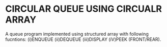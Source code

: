 # CIRCULAR QUEUE USING CIRCUALR ARRAY

A queue program implemented using structured array with following fucntions:
(i)ENQUEUE  (ii)DEQUEUE  (iii)DISPLAY  (iV)PEEK (FRONT/REAR).